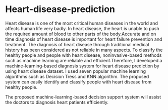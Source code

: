 # Heart-disease-prediction
Heart disease is one of the most critical human diseases in the world and affects human life very badly. In heart disease, the heart is unable to push the required amount of blood to other parts of the body.Accurate and on time diagnosis of heart disease is important for heart failure prevention and treatment. The diagnosis of heart disease through traditional medical history has been considered as not reliable in many aspects. To classify the healthy people and people with heart disease, noninvasive-based methods such as machine learning are reliable and efficient.Therefore, I developed a machine-learning-based diagnosis system for heart disease prediction by using heart disease dataset. I used seven popular machine learning algorithms such as Decision Tress and KNN algorithm. The proposed system can easily identify and classify people with heart disease from healthy people. 

The proposed machine-learning-based decision support system will assist the doctors to diagnosis heart patients efficiently.
